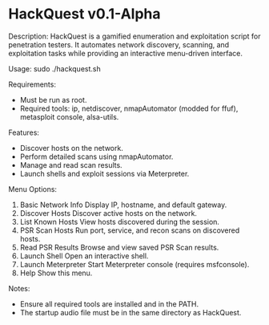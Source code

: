# HackQuest v0.1-Alpha

Description:
  HackQuest is a gamified enumeration and exploitation script for penetration testers.
  It automates network discovery, scanning, and exploitation tasks while providing
  an interactive menu-driven interface.

Usage:
  sudo ./hackquest.sh

Requirements:
  - Must be run as root.
  - Required tools: ip, netdiscover, nmapAutomator (modded for ffuf), metasploit console, alsa-utils.

Features:
  - Discover hosts on the network.
  - Perform detailed scans using nmapAutomator.
  - Manage and read scan results.
  - Launch shells and exploit sessions via Meterpreter.

Menu Options:
  1. Basic Network Info         Display IP, hostname, and default gateway.
  2. Discover Hosts             Discover active hosts on the network.
  3. List Known Hosts           View hosts discovered during the session.
  4. PSR Scan Hosts             Run port, service, and recon scans on discovered hosts.
  5. Read PSR Results           Browse and view saved PSR Scan results.
  6. Launch Shell               Open an interactive shell.
  7. Launch Meterpreter         Start Meterpreter console (requires msfconsole).
  8. Help                       Show this menu.

Notes:
  - Ensure all required tools are installed and in the PATH.
  - The startup audio file must be in the same directory as HackQuest.
